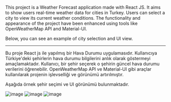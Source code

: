 This project is a Weather Forecast application made with React JS. It aims to show users real-time weather data for cities in Turkey. Users can select a city to view its current weather conditions. The functionality and appearance of the project have been enhanced using tools like OpenWeatherMap API and Material-UI.

Below, you can see an example of city selection and UI view.

---

Bu proje React js ile yapılmış bir Hava Durumu uygulamasıdır. 
Kullanıcıya Türkiye'deki şehirlerin hava durumu bilgilerini anlık olarak göstermeyi amaçlamaktadır. Kullanıcı, bir şehir seçerek o şehirin güncel hava durumu verilerini öğrenebilir. OpenWeatherMap API ve Material-UI gibi araçlar kullanılarak projenin işlevselliği ve görünümü artırılmıştır. 

Aşağıda örnek şehir seçimi ve UI görünümü bulunmaktadır.

![image](https://github.com/sulenursekmen/React-WeatherApp/assets/109442063/673148a1-6506-4497-8012-1511d7ef3faf)
![image](https://github.com/sulenursekmen/React-WeatherApp/assets/109442063/22875d8d-693b-40b9-b051-3638bb022d43)
![image](https://github.com/sulenursekmen/React-WeatherApp/assets/109442063/f5d8268d-bc55-4bf3-8a4b-5778df8bfd3f)
